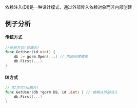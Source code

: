 依赖注入(DI)是一种设计模式，通过外部传入依赖对象而非内部创建

## 例子分析
####  传统方式
``` go
//传统方式(紧耦合)
func GetUser(id uint) {
    db := gorm.Open(...) // 内部创建依赖
    db.First(...)
}

```

#### DI方式
``` GO
// DI方式(松耦合)
func GetUser(db *gorm.DB, id uint) { // 依赖从外部注入
    db.First(...)
}
```